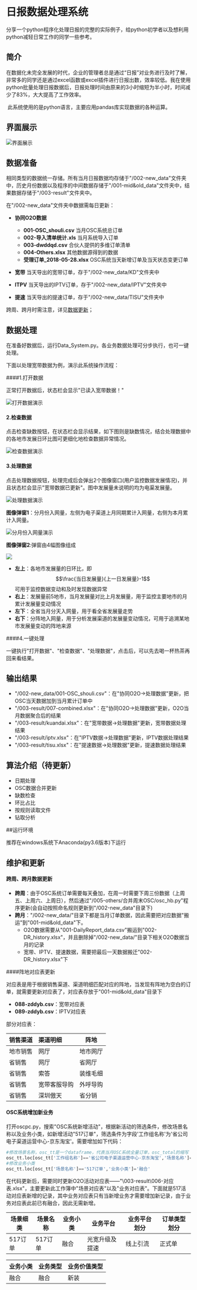 # 日报数据处理系统

​	分享一个python程序化处理日报的完整的实际例子，给python初学者以及想利用python减轻日常工作的同学一些参考。

## 简介

​	在数据化未完全发展的时代，企业的管理者总是通过“日报”对业务进行及时了解，非常多的同学还是通过excel函数或excel插件进行日报出数，效率较低。我在使用python批量处理日报数据后，日报处理时间由原来的3小时缩短为半小时，时间减少了83%，大大提高了工作效率。

​	此系统使用的是python语言，主要应用pandas库实现数据的各种运算。

## 界面展示

![界面展示](/005-others/source/jiemian.png)

## 数据准备

​	相同类型的数据统一存储。所有当月日报数据均存储于"/002-new_data"文件夹中，历史月份数据以及程序的中间数据存储于"/001-mid&old_data"文件夹中，结果数据存储于"/003-result"文件夹中。

在"/002-new_data"文件夹中数据需每日更新：

* **协同O2O数据**
  * **001-OSC_shouli.csv** 当月OSC系统总订单
  * **002-导入清单统计.xls** 当月系统导入订单
  * **003-dwddqd.csv** 合伙人提供的多维订单清单
  * **004-Others.xlsx** 其他数据源得到的数据
  * **受理订单_2018-05-28.xlsx** OSC系统当天新增订单及当天状态变更订单

* **宽带** 当天导出的宽带订单，存于"/002-new_data/KD"文件夹中
* **ITPV**  当天导出的IPTV订单，存于"/002-new_data/IPTV"文件夹中
* **提速** 当天导出的提速订单，存于"/002-new_data/TISU"文件夹中

跨周、跨月时需注意，详见[数据更新](#跨周、跨月数据更新)；

## 数据处理

​	在准备好数据后，运行Data_System.py。各业务数据处理可分步执行，也可一键处理。

下面以处理宽带数据为例，演示此系统操作流程：

####1.打开数据

正常打开数据后，状态栏会显示"已读入宽带数据！"

![打开数据演示](/005-others/source/yanshi1.png)

#### 2.检查数据

点击检查缺数按钮，在状态栏会显示结果，如下图则是缺数情况，结合处理数据中的各地市发展日环比图可更细化地检查数据异常情况。

![检查数据演示](F:\999-日报出数系统\005-others\source\yanshi2.png)

#### 3.处理数据

点击处理数据按钮，处理完成后会弹出2个图像窗口(用户监控数据发展情况)，并且状态栏会显示"宽带数据已更新"。图中发展量未说明的均为电渠发展量。

![处理数据演示](/005-others/source/yanshi3.png)

**图像弹窗1**：分月份入网量，左侧为电子渠道上月同期累计入网量，右侧为本月累计入网量。

![分月份入网量演示](F:\999-日报出数系统\005-others\source\yanshi4.png)

**图像弹窗2**:弹窗由4幅图像组成

![](F:\999-日报出数系统\005-others\source\yanshi5.png)

- **左上**：各地市发展量的日环比，即 $$\frac{当日发展量}{上一日发展量}-1$$ 可用于监控数据变动和及时发现数据异常
- **右上**：发展量前5地市，当月发展量对比上月发展量，用于监控主要地市的月累计发展量变动情况
- **左下**：全省当月分天入网量，用于看全省发展量走势
- **右下**：分阵地入网量，用于分析发展渠道的发展量变动情况，可用于追溯某地市发展量变动的阵地来源

####4.一键处理

一键执行"打开数据"、"检查数据"、"处理数据"，点击后，可以先去喝一杯热茶再回来看结果。

## 输出结果

- "/002-new_data/001-OSC_shouli.csv"：在"协同O2O->处理数据"更新，把OSC当天数据加到当月累计订单中
- "/003-result/007-combined.xlsx"：在"协同O2O->处理数据"更新，O2O当月数据聚合后的结果
- "/003-result/kuandai.xlsx"：在"宽带数据->处理数据"更新，宽带数据处理结果
- "/003-result/iptv.xlsx"：在"IPTV数据->处理数据"更新，IPTV数据处理结果
- "/003-result/tisu.xlsx"：在"提速数据->处理数据"更新，提速数据处理结果

## 算法介绍（待更新）

* 日期处理
* OSC数据合并更新
* 缺数检查
* 环比占比
* 按规则读取文件
* 钻取分析

##运行环境

推荐在windows系统下Anaconda(py3.6版本)下运行

## 维护和更新

#### 跨周、跨月数据更新

- **跨周**：由于OSC系统订单需要每天叠加，在周一时需要下周三份数据（上周五、上周六、上周日），然后通过"/005-others/合并周末OSC/osc_hb.py"程序更新(会自动按照命名规则更新到"/002-new_data"目录下)
- **跨月**："/002-new_data/"目录下都是当月订单数据，因此需要把对应数据"搬运"到"001-mid&old_data"下。
  - O2O数据需要从"001-DailyReport_data.csv"搬运到"002-DR_history.xlsx"，并且删除掉"/002-new_data/"目录下相关O2O数据当月的记录
  - 宽带、IPTV、提速数据，需要把最后一天数据搬迁"002-DR_history.xlsx"下

####阵地对应表更新

对应表是用于根据销售渠道、渠道明细匹配对应的阵地，当发现有阵地为空白的订单，就需要更新对应表了，对应表存放于"001-mid&old_data"目录下

- **088-zddyb.csv**：宽带对应表
- **089-zddyb.csv**：IPTV对应表

部分对应表：

| 销售渠道 | 渠道明细     | 阵地     |
| :------- | :----------- | -------- |
| 地市销售 | 网厅         | 地市网厅 |
| 省销售   | 网厅         | 省网厅   |
| 省销售   | 索答         | 装维毛细 |
| 省销售   | 宽带客服导购 | 外呼导购 |
| 省销售   | 深圳傲天     | 省分销   |

#### OSC系统增加新业务

​	打开oscpc.py，搜索"OSC系统新增活动"，根据新活动的筛选条件，修改场景名称以及业务小类，如新增活动"517订单"，筛选条件为字段'工作组名称'为'省公司电子渠道运营中心-京东淘宝'。需要增加如下代码：

```python
#修改场景名称，osc_tt是一个dataframe，代表当月OSC系统全量订单，osc_total的缩写
osc_tt.loc[osc_tt['工作组名称']=='省公司电子渠道运营中心-京东淘宝','场景名称']='517订单'
#修改业务小类
osc_tt.loc[osc_tt['场景名称']=='517订单','业务小类']='融合'
```

​	在代码更新后，需要同时更新O2O活动对应表——"\003-result\006-对应表.xlsx"，主要更新此工作簿中"场景对应表"以及"业务对应表"。下面就是517活动对应表新增的记录，其中业务对应表只有当新增业务才需要增加新记录，由于业务对应表此前已有融合，因此无需新增。

| 场景细类 | 场景名称 | 业务小类 | 业务平台       | 业务平台划分 | 订单类型划分 |
| -------- | -------- | -------- | -------------- | ------------ | ------------ |
| 517订单  | 517订单  | 融合     | 光宽升级及提速 | 线上引流     | 正式单       |

| 业务小类 | 业务类型 | 业务价值类型 |
| -------- | -------- | ------------ |
| 融合     | 融合     | 新装         |




